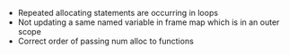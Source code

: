 - Repeated allocating statements are occurring in loops
- Not updating a same named variable in frame map which is in an outer scope
- Correct order of passing num alloc to functions